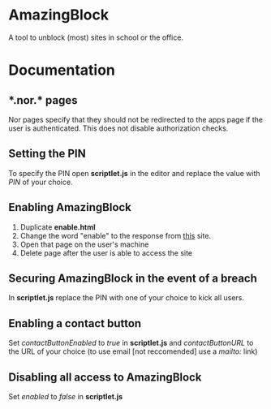 # AmazingBlock
A tool to unblock (most) sites in school or the office.
# Documentation
## \*.nor.\* pages
Nor pages specify that they should not be redirected to the apps page if the user is authenticated. This does not disable authorization checks.
## Setting the PIN
To specify the PIN open **scriptlet.js** in the editor and replace the value with *PIN* of your choice.
## Enabling AmazingBlock
1. Duplicate **enable.html**
2. Change the word "enable" to the response from [this](https://www.random.org/strings/?num=1&len=10&digits=on&upperalpha=on&loweralpha=on&unique=on&format=plain&rnd=new) site.
3. Open that page on the user's machine
4. Delete page after the user is able to access the site
## Securing AmazingBlock in the event of a breach
In **scriptlet.js** replace the PIN with one of your choice to kick all users.
## Enabling a contact button
Set *contactButtonEnabled* to *true* in **scriptlet.js** and *contactButtonURL* to the URL of your choice (to use email [not reccomended] use a *mailto:* link)
## Disabling all access to AmazingBlock
Set *enabled* to *false* in **scriptlet.js**
